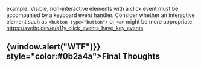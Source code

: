 example: 
Visible, non-interactive elements with a click event must be accompanied by a keyboard event handler. Consider whether an interactive element such as `<button type="button">` or `<a>` might be more appropriate
https://svelte.dev/e/a11y_click_events_have_key_events

<h2 onclick={()=>{window.alert("WTF")}} style="color:#0b2a4a">Final Thoughts</h2>